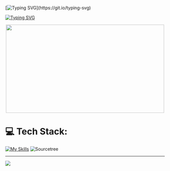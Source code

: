 [![Typing SVG](https://readme-typing-svg.demolab.com?font=Fira+Code&weight=700&size=50&duration=500&pause=1000&color=009838&center=true&vCenter=true&repeat=false&random=false&width=1000&lines=Welcome+to+my+GitHub+profile!)](https://git.io/typing-svg)

[![Typing SVG](https://readme-typing-svg.demolab.com?font=Fira+Code&weight=600&size=50&duration=1500&pause=500&color=00C3D1&center=true&multiline=true&repeat=false&random=false&width=1700&height=200&lines=My+name+is+Petko+Todorov;I'm+a+passionate+developer+and+technology+enthusiast;Here's+a+glimpse+of+my+tech+stack+and+projects%3A+)](https://git.io/typing-svg)

<p align="center">
  <img src="https://user-images.githubusercontent.com/100520661/190483447-e05d90bb-efa0-48c6-bae5-b5b751a8b917.gif" width="500" height="280" />
</p>



# 💻 Tech Stack:

[![My Skills](https://skillicons.dev/icons?i=py,django,html,css,js,angular,idea,vscode,docker,postgres,git)](https://github.com/petko940)
![Sourcetree](https://img.shields.io/badge/Sourcetree-0052CC?style=for-the-badge&logo=git&logoColor=white)

---
[![](https://visitcount.itsvg.in/api?id=petko940&icon=0&color=9)](https://visitcount.itsvg.in)
